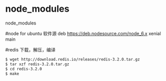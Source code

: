 # node_modules
node_modules

#node for ubuntu 软件源
deb https://deb.nodesource.com/node_6.x xenial main

#redis 下载，解压，编译
```sh
$ wget http://download.redis.io/releases/redis-3.2.0.tar.gz 
$ tar xzf redis-3.2.0.tar.gz
$ cd redis-3.2.0
$ make
```


